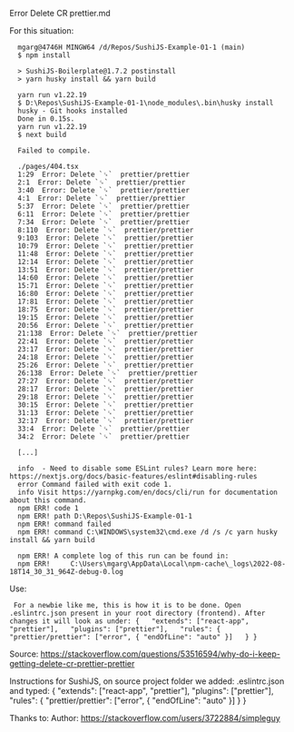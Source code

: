 Error Delete CR prettier.md

For this situation:

      mgarg@4746H MINGW64 /d/Repos/SushiJS-Example-01-1 (main)
      $ npm install

      > SushiJS-Boilerplate@1.7.2 postinstall
      > yarn husky install && yarn build

      yarn run v1.22.19
      $ D:\Repos\SushiJS-Example-01-1\node_modules\.bin\husky install
      husky - Git hooks installed
      Done in 0.15s.
      yarn run v1.22.19
      $ next build

      Failed to compile.

      ./pages/404.tsx
      1:29  Error: Delete `␍`  prettier/prettier
      2:1  Error: Delete `␍`  prettier/prettier
      3:40  Error: Delete `␍`  prettier/prettier
      4:1  Error: Delete `␍`  prettier/prettier
      5:37  Error: Delete `␍`  prettier/prettier
      6:11  Error: Delete `␍`  prettier/prettier
      7:34  Error: Delete `␍`  prettier/prettier
      8:110  Error: Delete `␍`  prettier/prettier
      9:103  Error: Delete `␍`  prettier/prettier
      10:79  Error: Delete `␍`  prettier/prettier
      11:48  Error: Delete `␍`  prettier/prettier
      12:14  Error: Delete `␍`  prettier/prettier
      13:51  Error: Delete `␍`  prettier/prettier
      14:60  Error: Delete `␍`  prettier/prettier
      15:71  Error: Delete `␍`  prettier/prettier
      16:80  Error: Delete `␍`  prettier/prettier
      17:81  Error: Delete `␍`  prettier/prettier
      18:75  Error: Delete `␍`  prettier/prettier
      19:15  Error: Delete `␍`  prettier/prettier
      20:56  Error: Delete `␍`  prettier/prettier
      21:138  Error: Delete `␍`  prettier/prettier
      22:41  Error: Delete `␍`  prettier/prettier
      23:17  Error: Delete `␍`  prettier/prettier
      24:18  Error: Delete `␍`  prettier/prettier
      25:26  Error: Delete `␍`  prettier/prettier
      26:138  Error: Delete `␍`  prettier/prettier
      27:27  Error: Delete `␍`  prettier/prettier
      28:17  Error: Delete `␍`  prettier/prettier
      29:18  Error: Delete `␍`  prettier/prettier
      30:15  Error: Delete `␍`  prettier/prettier
      31:13  Error: Delete `␍`  prettier/prettier
      32:17  Error: Delete `␍`  prettier/prettier
      33:4  Error: Delete `␍`  prettier/prettier
      34:2  Error: Delete `␍`  prettier/prettier
      
      [...]
      
      info  - Need to disable some ESLint rules? Learn more here: https://nextjs.org/docs/basic-features/eslint#disabling-rules
      error Command failed with exit code 1.
      info Visit https://yarnpkg.com/en/docs/cli/run for documentation about this command.    
      npm ERR! code 1
      npm ERR! path D:\Repos\SushiJS-Example-01-1
      npm ERR! command failed
      npm ERR! command C:\WINDOWS\system32\cmd.exe /d /s /c yarn husky install && yarn build  

      npm ERR! A complete log of this run can be found in:
      npm ERR!     C:\Users\mgarg\AppData\Local\npm-cache\_logs\2022-08-18T14_30_31_964Z-debug-0.log
      
Use:

     For a newbie like me, this is how it is to be done. Open .eslintrc.json present in your root directory (frontend). After changes it will look as under: {   "extends": ["react-app", "prettier"],   "plugins": ["prettier"],   "rules": {     "prettier/prettier": ["error", { "endOfLine": "auto" }]   } } 
Source: https://stackoverflow.com/questions/53516594/why-do-i-keep-getting-delete-cr-prettier-prettier

Instructions for SushiJS, on source project folder we added:
      .eslintrc.json
and typed:
{   "extends": ["react-app", "prettier"],   "plugins": ["prettier"],   "rules": {     "prettier/prettier": ["error", { "endOfLine": "auto" }]   } }

Thanks to: Author: https://stackoverflow.com/users/3722884/simpleguy
